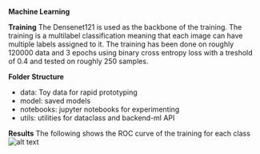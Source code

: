 **Machine Learning**

**Training**
The Densenet121 is used as the backbone of the training. The training is a multilabel classification meaning that each image can have multiple labels assigned to it. The training has been done on roughly 120000 data and 3 epochs using binary cross entropy loss with a treshold of 0.4 and tested on roughly 250 samples. 

**Folder Structure**
- data: Toy data for rapid prototyping
- model: saved models
- notebooks: jupyter notebooks for experimenting
- utils: utilities for dataclass and backend-ml API

**Results**
The following shows the ROC curve of the training for each class
![alt text](https://github.com/Causality-C/tum-ai-makeathon-2022/blob/ml-dev/roc_curve.jpg?raw=true)
